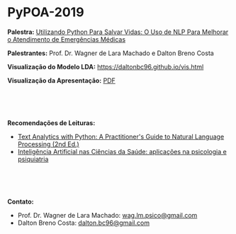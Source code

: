 # PyPOA-2019

**Palestra:** [Utilizando Python Para Salvar Vidas: O Uso de NLP Para Melhorar o Atendimento de Emergências Médicas](https://github.com/daltonbc96/PyPOA-2019/blob/master/Utilizando%20Python%20Para%20Salvar%20Vidas%20O%20Uso%20de%20NLP%20Para%20Melhorar%20o%20Atendimento%20de%20Emergencias%20Medicas.pdf)

**Palestrantes:** Prof. Dr. Wagner de Lara Machado e Dalton Breno Costa

**Visualização do Modelo LDA:** https://daltonbc96.github.io/vis.html

**Visualização da Apresentação:** [PDF](https://github.com/daltonbc96/PyPOA-2019/blob/master/Utilizando%20Python%20Para%20Salvar%20Vidas%20O%20Uso%20de%20NLP%20Para%20Melhorar%20o%20Atendimento%20de%20Emergencias%20Medicas.pdf)



<br/><br/><br/>

**Recomendações de Leituras:**
- [Text Analytics with Python: A Practitioner's Guide to Natural Language Processing (2nd Ed.)](https://www.amazon.com/Text-Analytics-Python-Practitioners-Processing/dp/1484243536)
- [Inteligência Artificial nas Ciências da Saúde: aplicações na psicologia e psiquiatria](https://medium.com/ensina-ai/inteligencia-artificial-saude-psicologia-psiquiatria-23dbdbcb2e17)


<br/><br/><br/>

**Contato:**
 - Prof. Dr. Wagner de Lara Machado: wag.lm.psico@gmail.com
 - Dalton Breno Costa: dalton.bc96@gmail.com


